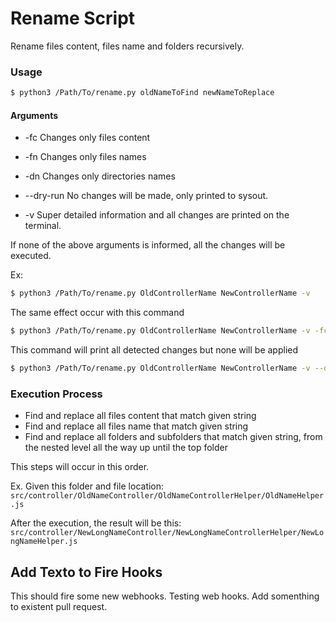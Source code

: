 # Rename Script

Rename files content, files name and folders recursively.

### Usage

```bash
$ python3 /Path/To/rename.py oldNameToFind newNameToReplace
```

#### Arguments

- -fc        Changes only files content
- -fn        Changes only files names
- -dn        Changes only directories names

- --dry-run  No changes will be made, only printed to sysout.
- -v         Super detailed information and all changes are printed on the terminal.

If none of the above arguments is informed, all the changes will be executed.

Ex:

```bash
$ python3 /Path/To/rename.py OldControllerName NewControllerName -v
```

The same effect occur with this command
```bash
$ python3 /Path/To/rename.py OldControllerName NewControllerName -v -fc -fn -dn
```

This command will print all detected changes but none will be applied

```bash
$ python3 /Path/To/rename.py OldControllerName NewControllerName -v --dry-run
```

### Execution Process

- Find and replace all files content that match given string
- Find and replace all files name that match given string
- Find and replace all folders and subfolders that match given string, from the nested level all the way up until the top folder

This steps will occur in this order.

Ex.
Given this folder and file location:
`src/controller/OldNameController/OldNameControllerHelper/OldNameHelper.js`

After the execution, the result will be this:
`src/controller/NewLongNameController/NewLongNameControllerHelper/NewLongNameHelper.js`

## Add Texto to Fire Hooks

This should fire some new webhooks. Testing web hooks. Add somenthing to existent pull request.
